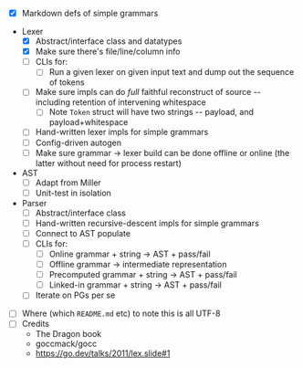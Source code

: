 * [x] Markdown defs of simple grammars
* Lexer
  * [x] Abstract/interface class and datatypes
  * [x] Make sure there's file/line/column info
  * [ ] CLIs for:
    * [ ] Run a given lexer on given input text and dump out the sequence of tokens
  * [ ] Make sure impls can do _full_ faithful reconstruct of source -- including retention of intervening whitespace
    * [ ] Note `Token` struct will have two strings -- payload, and payload+whitespace
  * [ ] Hand-written lexer impls for simple grammars
  * [ ] Config-driven autogen
  * [ ] Make sure grammar -> lexer build can be done offline or online (the latter without need for process restart)
* AST
  * [ ] Adapt from Miller
  * [ ] Unit-test in isolation
* Parser
  * [ ] Abstract/interface class
  * [ ] Hand-written recursive-descent impls for simple grammars
  * [ ] Connect to AST populate
  * [ ] CLIs for:
    * [ ] Online grammar + string -> AST + pass/fail
    * [ ] Offline grammar -> intermediate representation
    * [ ] Precomputed grammar + string -> AST + pass/fail
    * [ ] Linked-in grammar + string -> AST + pass/fail
  * [ ] Iterate on PGs per se

* [ ] Where (which `README.md` etc) to note this is all UTF-8
* [ ] Credits
  * The Dragon book
  * goccmack/gocc
  * https://go.dev/talks/2011/lex.slide#1
